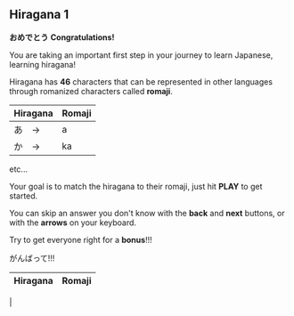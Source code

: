 ## Hiragana 1

**おめでとう** **Congratulations!**

You are taking an important first step in your journey to learn Japanese, learning hiragana!

Hiragana has **46** characters that can be represented in other languages through romanized characters called **romaji**.

 | Hiragana | Romaji |
 | ----------  | ----- |
 | あ　-> | a |
 | か　-> | ka |
 etc...

 Your goal is to match the hiragana to their romaji, just hit **PLAY** to get started.

You can skip an answer you don't know with the **back** and **next** buttons, or with the **arrows** on your keyboard.

Try to get everyone right for a **bonus**!!!

がんばって!!!

| Hiragana | Romaji |
| ---- | ---- |
|



